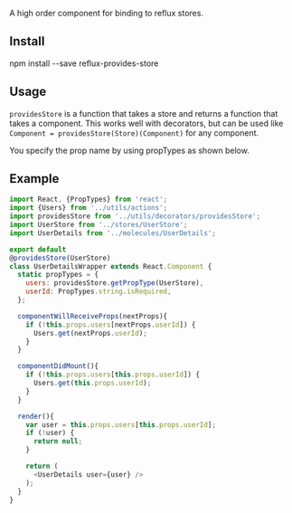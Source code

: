A high order component for binding to reflux stores.

## Install

  npm install --save reflux-provides-store

## Usage

`providesStore` is a function that takes a store and returns a function that takes a component. 
This works well with decorators, but can be used like `Component = providesStore(Store)(Component)` for any component.

You specify the prop name by using propTypes as shown below.

## Example

```js
import React, {PropTypes} from 'react';
import {Users} from '../utils/actions';
import providesStore from '../utils/decorators/providesStore';
import UserStore from '../stores/UserStore';
import UserDetails from '../molecules/UserDetails';

export default
@providesStore(UserStore)
class UserDetailsWrapper extends React.Component {
  static propTypes = {
    users: providesStore.getPropType(UserStore),
    userId: PropTypes.string.isRequired,
  };

  componentWillReceiveProps(nextProps){
    if (!this.props.users[nextProps.userId]) {
      Users.get(nextProps.userId);
    }
  }

  componentDidMount(){
    if (!this.props.users[this.props.userId]) {
      Users.get(this.props.userId);
    }
  }

  render(){
    var user = this.props.users[this.props.userId];
    if (!user) {
      return null;
    }

    return (
      <UserDetails user={user} />
    );
  }
}
```

